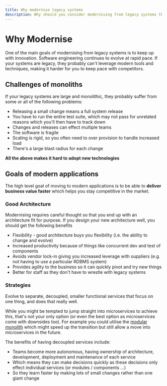 ```yaml
---
title: Why modernise legacy systems
description: Why should you consider modernising from legacy systems that are all mainly working just fine?
---
```

# Why Modernise
One of the main goals of modernising from legacy systems is to keep up with innovation. Software engineering continues to evolve at rapid pace. If your systems are legacy, they probably can't leverage modern tools and techniques, making it harder for you 
to keep pace with competitors.

## Challenges of monoliths
If your legacy systems are large and monolithic, they probably suffer from some or all of the following problems:
* Releasing a small change means a full system release
* You have to run the entire test suite, which may not pass for unrelated reasons which you'll then have to track down
* Changes and releases can effect multiple teams
* The software is fragile
* Scaling is rigid, so you often need to over provision to handle increased load
* There's a large blast radius for each change

**All the above makes it hard to adopt new technologies**

## Goals of modern applications
The high level goal of moving to modern applications is to be able to __deliver business value faster__ which helps 
you stay competitive in the market.

### Good Architecture
Modernising requires careful thought so that you end up with an architecture fit for purpose. If you design your new architecture well, you should get the following benefits
* Flexibility - good architecture buys you flexibility (i.e. the ability to change and evolve)
* Increased productivity because of things like concurrent dev and test of components
* Avoids vendor lock-in giving you increased leverage with suppliers (e.g. not having to use a particular RDBMS system)
* Provides agility to the business so it can quickly pivot and try new things
* Better for staff as they don't have to wrestle with legacy systems

### Strategies
Evolve to separate, decoupled, smaller functional services that focus on one thing, and does that really well. 

While you might be tempted to jump straight into microservices to achieve this, that's not your only option (or even the best option as microservices come with downsides too). For example you could utilise the [modular monolith](./Overview.md#modular-monolith) which might speed up the transition but still allow a move into microservices in the future.

The benefits of having decoupled services include:
* Teams become more autonomous, having ownership of architecture, development, deployment and maintenance of each service
* Which means they can make decisions quickly as these decisions only effect individual services (or modules / components ...)
* So they learn faster by making lots of small changes rather than one giant change